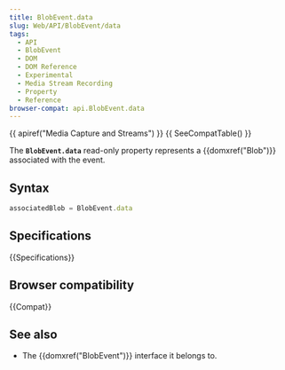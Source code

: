 ```yaml
---
title: BlobEvent.data
slug: Web/API/BlobEvent/data
tags:
  - API
  - BlobEvent
  - DOM
  - DOM Reference
  - Experimental
  - Media Stream Recording
  - Property
  - Reference
browser-compat: api.BlobEvent.data
---
```

{{ apiref("Media Capture and Streams") }} {{ SeeCompatTable() }}

The **`BlobEvent.data`** read-only property represents a
{{domxref("Blob")}} associated with the event.

## Syntax

```js
associatedBlob = BlobEvent.data
```

## Specifications

{{Specifications}}

## Browser compatibility

{{Compat}}

## See also

- The {{domxref("BlobEvent")}} interface it belongs to.
